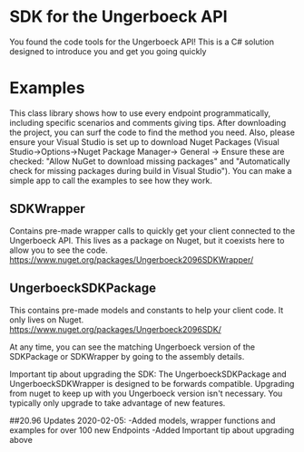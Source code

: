 SDK for the Ungerboeck API 
==========================

You found the code tools for the Ungerboeck API!  This is a C# solution designed to introduce you and get you going quickly

# Examples
This class library shows how to use every endpoint programmatically, including specific scenarios and comments giving tips.  After downloading the project, you can surf the code to find the method you need.  Also, please ensure your Visual Studio is set up to download Nuget Packages (Visual Studio->Options->Nuget Package Manager-> General -> Ensure these are checked: "Allow NuGet to download missing packages" and "Automatically check for missing packages during build in Visual Studio").  You can make a simple app to call the examples to see how they work.

## SDKWrapper 
Contains pre-made wrapper calls to quickly get your client connected to the Ungerboeck API.  This lives as a package on Nuget, but it coexists here to allow you to see the code.  
https://www.nuget.org/packages/Ungerboeck2096SDKWrapper/

## UngerboeckSDKPackage 
This contains pre-made models and constants to help your client code.  It only lives on Nuget.  
https://www.nuget.org/packages/Ungerboeck2096SDK/

At any time, you can see the matching Ungerboeck version of the SDKPackage or SDKWrapper by going to the assembly details.

Important tip about upgrading the SDK: The UngerboeckSDKPackage and UngerboeckSDKWrapper is designed to be forwards compatible.  Upgrading from nuget to keep up with you Ungerboeck version isn't necessary.  You typically only upgrade to take advantage of new features.

##20.96 Updates 2020-02-05:
-Added models, wrapper functions and examples for over 100 new Endpoints
-Added Important tip about upgrading above